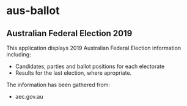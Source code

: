# aus-ballot
## Australian Federal Election 2019

This application displays 2019 Australian Federal Election information including:
 * Candidates, parties and ballot positions for each electorate
 * Results for the last election, where apropriate.

The information has been gathered from:
 * aec.gov.au
